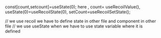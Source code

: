 const[count,setcount]=useState(0);
here ,
count= useRecoilValue(),
useState(0)=useRecoilState(0),
setCount=useRecoilSetState();

// we use recoil we have to define state in other file and component in other file
// we  use useState when we have to use state variable where it is defined